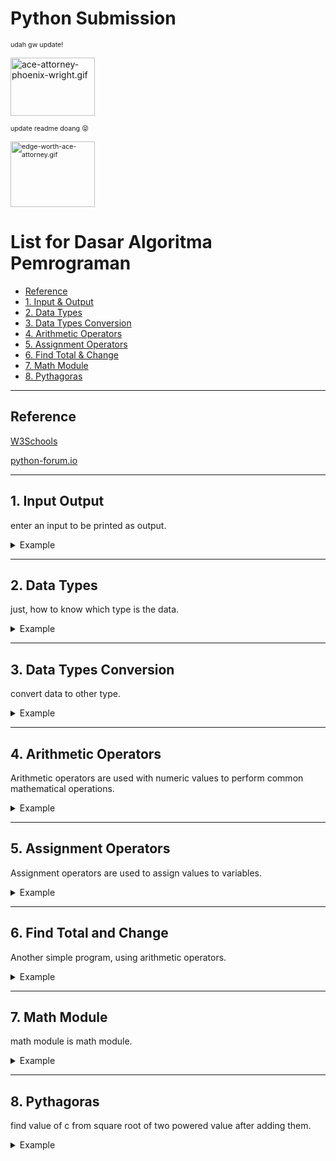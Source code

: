 # Python Submission 
<p style="text-align: left;"><span style="font-size: 10pt;"><span style="font-size: 8pt;">udah gw update!</span></span></p>
<p style="text-align: left;"><img src="https://media.tenor.com/NeubPwLVK94AAAAM/ace-attorney-phoenix-wright.gif" border="0" alt="ace-attorney-phoenix-wright.gif" width="135" height="93"></p>
<p style="text-align: left;"><span style="font-size: 8pt;">update readme doang 😝</span></p>
<p style="text-align: left;"><span style="font-size: 8pt;"><img src="https://media.tenor.com/twOolAiM02kAAAAM/edge-worth-ace-attorney.gif" border="0" alt="edge-worth-ace-attorney.gif" width="135" height="105"></span></p>

List for Dasar Algoritma Pemrograman
=================

* [Reference](#reference)
* [1. Input & Output](#1-input-output)
* [2. Data Types](#2-data-types)
* [3. Data Types Conversion](#3-data-types-conversion)
* [4. Arithmetic Operators](#4-arithmetic-operators)
* [5. Assignment Operators](#5-assignment-operators)
* [6. Find Total & Change](#6-find-total-and-change)
* [7. Math Module](#7-math-module)
* [8. Pythagoras](#8-pythagoras)
  
---
## Reference
<a href = "https://www.w3schools.com/python" target= "_blank"> W3Schools </a>

<a href = "https://python-forum.io/" target= "_blank"> python-forum.io </a>

---
## 1. Input Output
enter an input to be printed as output.
<details>
<summary>Example</summary>
  
Code
```
from os import system
nama = input("Nama anda: ")
pt = input("Nama Perguruan Tinggi: ")
tahun_masuk = int(input("Tahun Masuk: "))
nim = int(input("NIM: "))
prodi = input("Program Studi: ")
system ("cls")
print ("Halo, nama saya", nama+".", "\nSaya adalah mahasiswa", pt, "Angkatan", tahun_masuk, "\nDengan NIM", nim, "\nSaya mengambil Program Studi", prodi+".")
```
Input
```
Nama anda: Bintang 
Nama Perguruan Tinggi: Stikom
Tahun Masuk: 2000
NIM: 1234567890
Program Studi: Informatika
```
Output after system ("cls") func
```
Halo, nama saya Bintang.
Saya adalah mahasiswa Stikom Angkatan 2000
Dengan NIM 1234567890
Saya mengambil Program Studi Informatika.
```
</details>

---
## 2. Data Types
just, how to know which type is the data.
<details>
<summary>Example</summary>
  
Code
```
var_1 = True
var_2 = "hello sekai"
var_3 = 66
var_4 = 6.66
var_5 = complex(1j)
var_6 = list(("kucing", "landak", "tupai"))
var_7 = tuple(("kucing", "landak", "tupai"))
var_8 = range(6)
var_9 = dict(nama="Jane", umur=37)
var_10 = set(("kucing", "landak", "tupai"))
var_11 = frozenset(("kucing", "landak", "tupai"))
var_12 = bytes(5)
var_13 = bytearray(5)
var_14 = memoryview(bytes(5))

print(("tipedata: "), type(var_), type(var_)) # type: choose var or ignore
```
Choosing var, example: var_2 and var_3, print
```
print(("tipedata: "), type(var_2), type(var_3))
```
Output
```
tipedata:  <class 'str'> <class 'int'>
```
</details>

---
## 3. Data Types Conversion
convert data to other type.
<details>
<summary>Example</summary>
  
Code
```
harga = input("Harga Barang: ")
int_harga = int(harga) #adding *integer* to convert
float_harga = float(harga) #addding *float* to convert
```
Input & Print
```
print (harga, type(harga))
print (int_harga, type(int_harga))
print (float_harga, type(float_harga))
```
Output
```
Harga Barang: 5000
5000 <class 'str'>
5000 <class 'int'>
5000.0 <class 'float'>
```
</details>

---
## 4. Arithmetic Operators
Arithmetic operators are used with numeric values to perform common mathematical operations.
<details>
<summary>Example</summary>
  
Code
```
from os import system
def operasi():
    #declaration
    num1 = 0
    num2 = 0
    add = 0
    sub = 0
    multi = 0
    div = 0.0
    mod = 0
    exponent = 0
    floordiv = 0
    #input2
    num1 = int(input("input first number: "))
    num2 = int(input("input second number: "))
    #process
    add = num1 + num2
    sub = num1 - num2
    multi = num1 * num2
    div = num1 / num2
    mod = num1 % num2
    exponent = num1 ** num2
    floordiv = num1 // num2
    #output
    print()
    print(num1, "+", num2, "=", add)
    print(num1, "-", num2, "=", sub)
    print(num1, "*", num2, "=", multi)
    print(num1, "/", num2, "=", div)
    print(num1, "%", num2, "=", mod)
    print(num1, "**", num2, "=", exponent)
    print(num1, "//", num2, "=", floordiv)
while True: # condition
    system("cls")
    operasi()
    if input("Repeat? (Y/N)").strip().upper() != 'Y':
        system("cls")
        break
# strip() untuk menghapus spasi pada input
# upper() untuk mengubah input lowercase menjadi uppercase
# != if not
```
Input & Print
```
input first number: 2
input second number: 3
```
Output
```
2 + 3 = 5
2 - 3 = -1
2 * 3 = 6
2 / 3 = 0.6666666666666666
2 % 3 = 2
2 ** 3 = 8
2 // 3 = 0
Repeat? (Y/N)
```
</details>

---
## 5. Assignment Operators
Assignment operators are used to assign values to variables.
<details>
<summary>Example</summary>
  
Code
```
from os import system
system("cls")
import time
def main():
    print()
    while True: # for repeat until the input is integer//untuk mengulang input jika bukan integer/valueerror
        try:
            num = int(input("input first number: "))
            same = int(input("input second number: "))
        except ValueError:
            print("Please input number only, try again!")
            time.sleep(3)
            system("cls")
        else:
            break
    system("cls")
    print("First Number:", num, "\nSecond Number:", same)
    print()
    num += same
    print("add", same, "=", num) # tambah
    num -= same
    print("sub", same, "=", num) # kurang
    num *= same
    print("multi", same, "=", num) # kali
    num /= same
    print("div", same, "=", int(num)) # bagi
    num //= same
    print("floor div", same, "=", int(num)) # pembagian bulat bawah
    num %= same
    print("modulus", same, "=", int(num)) # sisa hasil bagi
    num **= same
    print("exponent", same, "=", int(num)) # pangkat
while True:
    time.sleep(1) # pause for 1 second to repeat the program//jeda 1 detik untuk mengulang program
    main()
```
Input & Print
```
input first number: 20
input second number: 4

```
Output
```
First Number: 20
Second Number: 4

add 4 = 24
sub 4 = 20
multi 4 = 80
div 4 = 20
floor div 4 = 5
modulus 4 = 1
exponent 4 = 1
```
</details>

---
## 6. Find Total and Change
Another simple program, using arithmetic operators.
<details>
<summary>Example</summary>
  
Code
```
harga = int(input("Harga Barang: ")) 
jumlah = int(input("Jumlah Barang: ")) 
total = harga*jumlah
print("Total Harga: ", total)
bayar = int(input("Jumlah Pembayaran: "))
kembalian = bayar-total
print("Kembalian: ", kembalian)
```
Input, Print, Output
```
Harga Barang: 5000
Jumlah Barang: 2
Total Harga:  10000
Jumlah Pembayaran: 24500
Kembalian:  14500
```
</details>

---
## 7. Math Module
math module is math module.
<details>
<summary>Example</summary>
  
Code
```
import math
a = float(input("input float number: "))
print(math.ceil(a)) # literal ceil, you put 5.3 it'll print 6 at end.
print(math.floor(a)) # literal floor, you put 5.3 it'll print 5 at end. 
```
Input, Print, Output
```
input float number: 5.4
6 #ceil
5 #floor
```
</details>

---
## 8. Pythagoras
find value of c from square root of two powered value after adding them.
<details>
<summary>Example</summary>
  
Code
```
from math import pow, sqrt
a = int(input("angka pertama: "))
b = int(input("angka kedua: "))
print()

a2= int(pow(a, 2))
b2= int(pow(b, 2))
print(f"{a}\u00b2 =", a2)
print(f"{b}\u00b2 =", b2)
print()

c2 = a2 + b2
print(f"\u221A{a}\u00b2+{b}\u00b2 = \u221A{a2}+{b2} =", sqrt(c2))
```
Input, Print, Output
```
angka pertama: 2
angka kedua: 3

2² = 4
3² = 9

√2²+3² = √4+9 = 3.605551275463989
```
</details>
